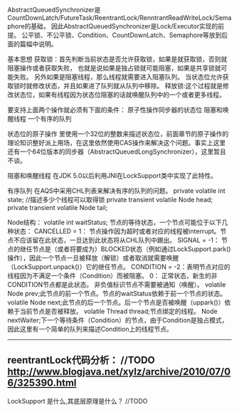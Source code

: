 AbstractQueuedSynchronizer是CountDownLatch/FutureTask/ReentrantLock/RenntrantReadWriteLock/Semaphore的基础，
因此AbstractQueuedSynchronizer是Lock/Executor实现的前提。
公平锁、不公平锁、Condition、CountDownLatch、Semaphore等放到后面的篇幅中说明。

基本思想
获取锁：首先判断当前状态是否允许获取锁，如果是就获取锁，否则就阻塞操作或者获取失败，
也就是说如果是独占锁就可能阻塞，如果是共享锁就可能失败。
另外如果是阻塞线程，那么线程就需要进入阻塞队列。
当状态位允许获取锁时就修改状态，并且如果进了队列就从队列中移除。
释放锁:这个过程就是修改状态位，如果有线程因为状态位阻塞的话就唤醒队列中的一个或者更多线程。

要支持上面两个操作就必须有下面的条件：
  原子性操作同步器的状态位
  阻塞和唤醒线程
  一个有序的队列

状态位的原子操作
  里使用一个32位的整数来描述状态位，前面章节的原子操作的理论知识整好派上用场，在这里依然使用CAS操作来解决这个问题。事实上这里还有一个64位版本的同步器（AbstractQueuedLongSynchronizer），这里暂且不谈。
  
阻塞和唤醒线程
  在JDK 5.0以后利用JNI在LockSupport类中实现了此特性。

有序队列
    在AQS中采用CHL列表来解决有序的队列的问题。
    private volatile int state; //描述多少个线程可以取得锁
    private transient volatile Node head;
    private transient volatile Node tail;
    
Node结构：
     volatile int waitStatus; 节点的等待状态，一个节点可能位于以下几种状态：
         CANCELLED = 1： 节点操作因为超时或者对应的线程被interrupt。节点不应该留在此状态，一旦达到此状态将从CHL队列中踢出。
          SIGNAL = -1： 节点的继任节点是（或者将要成为）BLOCKED状态（例如通过LockSupport.park()操作），因此一个节点一旦被释放（解锁）或者取消就需要唤醒（LockSupport.unpack()）它的继任节点。
          CONDITION = -2：表明节点对应的线程因为不满足一个条件（Condition）而被阻塞。
           0： 正常状态，新生的非CONDITION节点都是此状态。
          非负值标识节点不需要被通知（唤醒）。
    volatile Node prev;此节点的前一个节点。节点的waitStatus依赖于前一个节点的状态。
    volatile Node next;此节点的后一个节点。后一个节点是否被唤醒（uppark()）依赖于当前节点是否被释放。
    volatile Thread thread;节点绑定的线程。
    Node nextWaiter;下一个等待条件（Condition）的节点，由于Condition是独占模式，因此这里有一个简单的队列来描述Condition上的线程节点。

------------------------------------------
reentrantLock代码分析：
//TODO http://www.blogjava.net/xylz/archive/2010/07/06/325390.html
----------------------
LockSupport 是什么,其底层原理是什么？
//TODO 

  